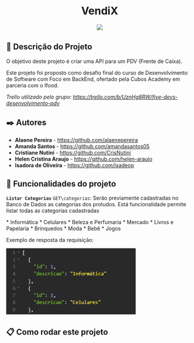 <h1 align="center"> VendiX </h1>
<p align="center">
<img loading="lazy" src="http://img.shields.io/static/v1?label=STATUS&message=EM%20DESENVOLVIMENTO&color=GREEN&style=for-the-badge"/>
</p>

## 🚀 Descrição do Projeto
O objetivo deste projeto é criar uma API para um PDV (Frente de Caixa). 
<p>Este projeto foi proposto como desafio final do curso de Desenvolvimento de Software com Foco em BackEnd, ofertado pela Cubos Academy em parceria com o Ifood. <p></p>

<i>Trello utilizado pelo grupo: https://trello.com/b/UznHg8RW/five-devs-desenvolvimento-pdv</i>

## ✒️ Autores

* **Alaene Pereira** - https://github.com/alaenepereira
* **Amanda Santos** - https://github.com/amandasantos05
* **Cristiane Nutini** - https://github.com/CrisNutini
* **Helen Cristina Araujo** - https://github.com/helen-araujo
* **Isadora de Oliveira** - https://github.com/isadeop

## :hammer: Funcionalidades do projeto
<strong> `Listar Categorias`</strong> 
`GET\categorias`:
 Serão previamente cadastradas no Banco de Dados as categorias dos protudos. Está funcionalidade permite listar todas as categorias cadastradas
 <p> * Informática  * Celulares  * Beleza e Perfumaria * Mercado * Livros e Papelaria * Brinquedos * Moda * Bebê * Jogos 
 
 Exemplo de resposta da requisição:</p>


![respostaListarCategorias](./src/assets/respostaListarCategorias.png)

 
## 📋 Como rodar este projeto


